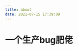 ```yaml
---
title: about
date: 2021-07-15 17:39:09
---
```

# 一个生产bug肥佬
<!-- <a href="https://www.acfun.cn/u/5928067" > <img src="http://blog.feldan.top/2020/08/22/导航/2.png" alt="ACFUN"></a> -->
